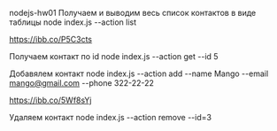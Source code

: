 nodejs-hw01 Получаем и выводим весь список контактов в виде таблицы node
index.js --action list

https://ibb.co/P5C3cts

Получаем контакт по id node index.js --action get --id 5

Добавялем контакт node index.js --action add --name Mango --email
mango@gmail.com --phone 322-22-22

https://ibb.co/5Wf8sYj

Удаляем контакт node index.js --action remove --id=3
